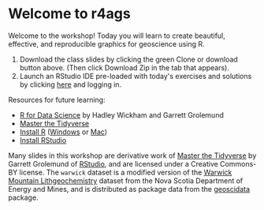 # Welcome to r4ags

Welcome to the workshop! Today you will learn to create beautiful, effective, and reproducible graphics for geoscience using R.

1. Download the class slides by clicking the green Clone or download button above. (Then click Download Zip in the tab that appears).
2. Launch an RStudio IDE pre-loaded with today's exercises and solutions by clicking [here](#dummy) and logging in.

Resources for future learning:

- [R for Data Science](http://r4ds.had.co.nz) by Hadley Wickham and Garrett Grolemund
- [Master the Tidyverse](https://github.com/rstudio-education/master-the-tidyverse)
- [Install R](https://cloud.r-project.org/) ([Windows](https://cloud.r-project.org/bin/windows/) or [Mac](https://cloud.r-project.org/bin/macosx/))
- [Install RStudio](https://www.rstudio.com/products/rstudio/#Desktop)

Many slides in this workshop are derivative work of [Master the Tidyverse](https://github.com/rstudio-education/master-the-tidyverse) by Garrett Grolemund of [RStudio](https://rstudio.com), and are licensed under a Creative Commons-BY license. The `warwick` dataset is a modified version of the [Warwick Mountain Lithgeochemistry](https://novascotia.ca/natr/meb/download/dp505dds.asp) dataset from the Nova Scotia Department of Energy and Mines, and is distributed as package data from the [geoscidata](https://github.com/paleolimbot/geoscidata) package.
